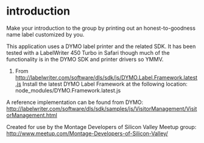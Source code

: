 introduction
============
Make your introduction to the group by printing out an honest-to-goodness
name label customized by you.

This application uses a DYMO label printer and the related SDK. It has been
tested with a LabelWriter 450 Turbo in Safari though much of the functionality
is in the DYMO SDK and printer drivers so YMMV.

1) From http://labelwriter.com/software/dls/sdk/js/DYMO.Label.Framework.latest.js
Install the latest DYMO Label Framework at the following location:
    node_modules/DYMO.Framework.latest.js

A reference implementation can be found from DYMO:
http://labelwriter.com/software/dls/sdk/samples/js/VisitorManagement/VisitorManagement.html

Created for use by the Montage Developers of Silicon Valley Meetup group:
http://www.meetup.com/Montage-Developers-of-Silicon-Valley/